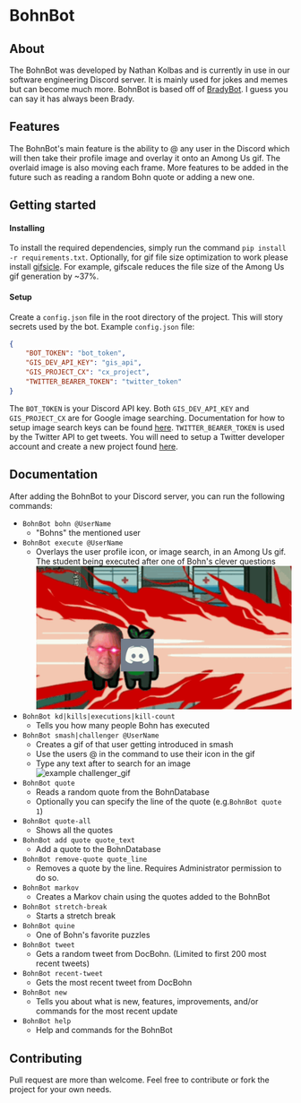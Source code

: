 # BohnBot

## About
The BohnBot was developed by Nathan Kolbas and is currently in use in our software engineering Discord server. It is mainly used for jokes and memes but can become much more. BohnBot is based off of [BradyBot](https://github.com/NathanKolbas/BradyBot). I guess you can say it has always been Brady.

## Features
The BohnBot's main feature is the ability to @ any user in the Discord which will then take their profile image and overlay it onto an Among Us gif. The overlaid image is also moving each frame. More features to be added in the future such as reading a random Bohn quote or adding a new one.

## Getting started
#### Installing
To install the required dependencies, simply run the command `pip install -r requirements.txt`. Optionally, for gif file size optimization to work please install [gifsicle](https://www.lcdf.org/gifsicle/). For example, gifscale reduces the file size of the Among Us gif generation by ~37%.

#### Setup
Create a `config.json` file in the root directory of the project. This will story secrets used by the bot.  Example `config.json` file:
```json
{
    "BOT_TOKEN": "bot_token",
    "GIS_DEV_API_KEY": "gis_api",
    "GIS_PROJECT_CX": "cx_project",
    "TWITTER_BEARER_TOKEN": "twitter_token"
}
```
The `BOT_TOKEN` is your Discord API key. Both `GIS_DEV_API_KEY` and `GIS_PROJECT_CX` are for Google image searching. Documentation for how to setup image search keys can be found [here](https://github.com/arrrlo/Google-Images-Search). `TWITTER_BEARER_TOKEN` is used by the Twitter API to get tweets. You will need to setup a Twitter developer account and create a new project found [here](https://developer.twitter.com/en/apply-for-access).

## Documentation
After adding the BohnBot to your Discord server, you can run the following commands:
  - `BohnBot bohn @UserName`
    - "Bohns" the mentioned user
  - `BohnBot execute @UserName`
    - Overlays the user profile icon, or image search, in an Among Us gif. The student being executed after one of Bohn's clever questions  
    ![example gif](Examples/example.gif)
  - `BohnBot kd|kills|executions|kill-count`
    - Tells you how many people Bohn has executed
  - `BohnBot smash|challenger @UserName`
    - Creates a gif of that user getting introduced in smash
    - Use the users @ in the command to use their icon in the gif
    - Type any text after to search for an image  
    ![example challenger_gif](Examples/example_challenger.gif)
  - `BohnBot quote`
    - Reads a random quote from the BohnDatabase
    - Optionally you can specify the line of the quote (e.g.`BohnBot quote 1`)
  - `BohnBot quote-all`
    - Shows all the quotes
  - `BohnBot add quote quote_text`
    - Add a quote to the BohnDatabase
  - `BohnBot remove-quote quote_line`
    - Removes a quote by the line. Requires Administrator permission to do so.
  - `BohnBot markov`
    - Creates a Markov chain using the quotes added to the BohnBot
  - `BohnBot stretch-break`
    - Starts a stretch break
  - `BohnBot quine`
    - One of Bohn's favorite puzzles
  - `BohnBot tweet`
    - Gets a random tweet from DocBohn. (Limited to first 200 most recent tweets)
  - `BohnBot recent-tweet`
    - Gets the most recent tweet from DocBohn
  - `BohnBot new`
    - Tells you about what is new, features, improvements, and/or commands for the most recent update
  - `BohnBot help`
    - Help and commands for the BohnBot

## Contributing
Pull request are more than welcome. Feel free to contribute or fork the project for your own needs.
